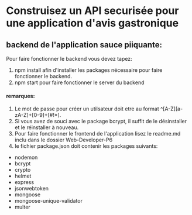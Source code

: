# Construisez un API securisée pour une application d'avis gastronique
## backend de l'application sauce piiquante:
Pour faire fonctionner le backend vous devez tapez:  
1. npm install afin d'installer les packages nécessaire pour faire fonctionner le backend. 
2. npm start pour faire fonctionner le server du backend    
#### remarques:
1. Le mot de passe pour créer un utilsateur doit etre au format ^[A-Z][a-zA-Z]+[0-9]+[#$!*]$.
2. Si vous avez de souci avec le package bcrypt, il suffit de le désinstaller  et le réinstaller  à nouveau. 
3. Pour faire fonctionner le frontend de l'application lisez le readme.md inclu dans le dossier Web-Developer-P6
4. le fichier package.json doit contenir les packages suivants:  
* nodemon  
* bcrypt  
* crypto  
* helmet  
* express  
* jsonwebtoken  
* mongoose  
* mongoose-unique-validator  
* multer



